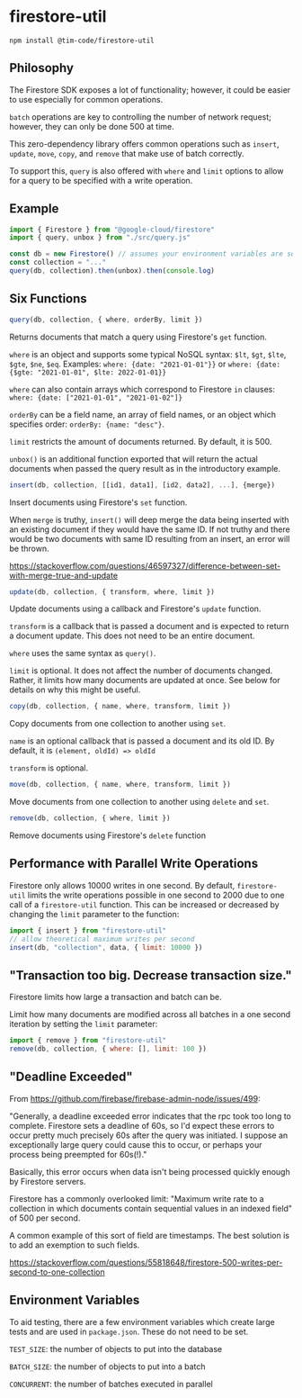 # firestore-util

```
npm install @tim-code/firestore-util
```

## Philosophy

The Firestore SDK exposes a lot of functionality; however, it could be easier to use especially for common operations.

`batch` operations are key to controlling the number of network request; however, they can only be done 500 at time.

This zero-dependency library offers common operations such as `insert`, `update`, `move`, `copy`, and `remove` that make use of batch correctly.

To support this, `query` is also offered with `where` and `limit` options to allow for a query to be specified with a write operation.

## Example

```js
import { Firestore } from "@google-cloud/firestore"
import { query, unbox } from "./src/query.js"

const db = new Firestore() // assumes your environment variables are setup correctly
const collection = "..."
query(db, collection).then(unbox).then(console.log)
```

## Six Functions

```js
query(db, collection, { where, orderBy, limit })
```

Returns documents that match a query using Firestore's `get` function.

`where` is an object and supports some typical NoSQL syntax: `$lt`, `$gt`, `$lte`, `$gte`, `$ne`, `$eq`. Examples: `where: {date: "2021-01-01"}}` or `where: {date: {$gte: "2021-01-01", $lte: 2022-01-01}}`

`where` can also contain arrays which correspond to Firestore `in` clauses: `where: {date: ["2021-01-01", "2021-01-02"]}`

`orderBy` can be a field name, an array of field names, or an object which specifies order: `orderBy: {name: "desc"}`.

`limit` restricts the amount of documents returned. By default, it is 500.

`unbox()` is an additional function exported that will return the actual documents when passed the query result as in the introductory example.

```js
insert(db, collection, [[id1, data1], [id2, data2], ...], {merge})
```

Insert documents using Firestore's `set` function.

When `merge` is truthy, `insert()` will deep merge the data being inserted with an existing document if they would have the same ID. If not truthy and there would be two documents with same ID resulting from an insert, an error will be thrown.

https://stackoverflow.com/questions/46597327/difference-between-set-with-merge-true-and-update

```js
update(db, collection, { transform, where, limit })
```

Update documents using a callback and Firestore's `update` function.

`transform` is a callback that is passed a document and is expected to return a document update. This does not need to be an entire document.

`where` uses the same syntax as `query()`.

`limit` is optional. It does not affect the number of documents changed. Rather, it limits how many documents are updated at once. See below for details on why this might be useful.

```js
copy(db, collection, { name, where, transform, limit })
```

Copy documents from one collection to another using `set`.

`name` is an optional callback that is passed a document and its old ID. By default, it is `(element, oldId) => oldId`

`transform` is optional.

```js
move(db, collection, { name, where, transform, limit })
```

Move documents from one collection to another using `delete` and `set`.

```js
remove(db, collection, { where, limit })
```

Remove documents using Firestore's `delete` function

## Performance with Parallel Write Operations

Firestore only allows 10000 writes in one second. By default, `firestore-util` limits the write operations possible in one second to 2000 due to one call of a `firestore-util` function. This can be increased or decreased by changing the `limit` parameter to the function:

```js
import { insert } from "firestore-util"
// allow theoretical maximum writes per second
insert(db, "collection", data, { limit: 10000 })
```

## "Transaction too big. Decrease transaction size."

Firestore limits how large a transaction and batch can be.

Limit how many documents are modified across all batches in a one second iteration by setting the `limit` parameter:

```js
import { remove } from "firestore-util"
remove(db, collection, { where: [], limit: 100 })
```

## "Deadline Exceeded"

From https://github.com/firebase/firebase-admin-node/issues/499:

"Generally, a deadline exceeded error indicates that the rpc took too long to complete. Firestore sets a deadline of 60s, so I'd expect these errors to occur pretty much precisely 60s after the query was initiated. I suppose an exceptionally large query could cause this to occur, or perhaps your process being preempted for 60s(!)."

Basically, this error occurs when data isn't being processed quickly enough by Firestore servers.

Firestore has a commonly overlooked limit: "Maximum write rate to a collection in which documents contain sequential values in an indexed field" of 500 per second.

A common example of this sort of field are timestamps. The best solution is to add an exemption to such fields.

https://stackoverflow.com/questions/55818648/firestore-500-writes-per-second-to-one-collection

## Environment Variables

To aid testing, there are a few environment variables which create large tests and are used in `package.json`. These do not need to be set.

`TEST_SIZE`: the number of objects to put into the database

`BATCH_SIZE`: the number of objects to put into a batch

`CONCURRENT`: the number of batches executed in parallel
